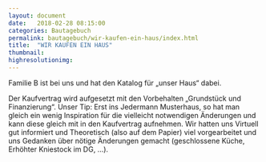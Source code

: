 ```yaml
---
layout: document
date:   2018-02-28 08:15:00
categories: Bautagebuch
permalink: bautagebuch/wir-kaufen-ein-haus/index.html
title:  "WIR KAUFEN EIN HAUS"
thumbnail: 
highresolutionimg: 
---
```

Familie B ist bei uns und hat den Katalog für „unser Haus“ dabei.
<!--more-->
Der Kaufvertrag wird aufgesetzt mit den Vorbehalten „Grundstück und Finanzierung“.
Unser Tip:
Erst ins Jedermann Musterhaus, so hat man gleich ein wenig Inspiration für die vielleicht notwendigen Änderungen und kann diese gleich mit in den Kaufvertrag aufnehmen.
Wir hatten uns Virtuell gut informiert und Theoretisch (also auf dem Papier) viel vorgearbeitet und uns Gedanken über nötige Änderungen gemacht (geschlossene Küche, Erhöhter Kniestock im DG, …).